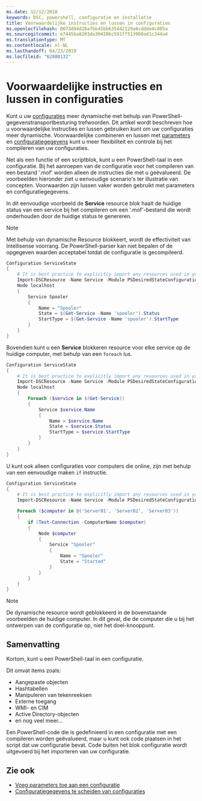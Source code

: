 ```yaml
---
ms.date: 12/12/2018
keywords: DSC, powershell, configuratie en installatie
title: Voorwaardelijke instructies en lussen in configuraties
ms.openlocfilehash: 0073d94d28afbb45bb635442129a6cddde4c805a
ms.sourcegitcommit: e7445ba8203da304286c591ff513900ad1c244a4
ms.translationtype: MT
ms.contentlocale: nl-NL
ms.lasthandoff: 04/23/2019
ms.locfileid: "62080132"
---
```

# <a name="conditional-statements-and-loops-in-configurations"></a>Voorwaardelijke instructies en lussen in configuraties

Kunt u uw [configuraties](configurations.md) meer dynamische met behulp van PowerShell-gegevenstransportbesturing trefwoorden. Dit artikel wordt beschreven hoe u voorwaardelijke instructies en lussen gebruiken kunt om uw configuraties meer dynamische. Voorwaardelijke combineren en lussen met [parameters](add-parameters-to-a-configuration.md) en [configuratiegegevens](configData.md) kunt u meer flexibiliteit en controle bij het compileren van uw configuraties.

Net als een functie of een scriptblok, kunt u een PowerShell-taal in een configuratie. Bij het aanroepen van de configuratie voor het compileren van een bestand '.mof' worden alleen de instructies die met u geëvalueerd. De voorbeelden hieronder ziet u eenvoudige scenario's ter illustratie van concepten. Voorwaarden zijn lussen vaker worden gebruikt met parameters en configuratiegegevens.

In dit eenvoudige voorbeeld de **Service** resource blok haalt de huidige status van een service bij het compileren om een '.mof'-bestand die wordt onderhouden door de huidige status te genereren.

> [!NOTE]
> Met behulp van dynamische Resource blokkeert, wordt de effectiviteit van Intellisense voorrang. De PowerShell-parser kan niet bepalen of de opgegeven waarden acceptabel totdat de configuratie is gecompileerd.

```powershell
Configuration ServiceState
{
    # It is best practice to explicitly import any resources used in your Configurations.
    Import-DSCResource -Name Service -Module PSDesiredStateConfiguration
    Node localhost
    {
        Service Spooler
        {
            Name = "Spooler"
            State = $(Get-Service -Name 'spooler').Status
            StartType = $(Get-Service -Name 'spooler').StartType
        }
    }
}
```

Bovendien kunt u een **Service** blokkeren resource voor elke service op de huidige computer, met behulp van een `foreach` lus.

```powershell
Configuration ServiceState
{
    # It is best practice to explicitly import any resources used in your Configurations.
    Import-DSCResource -Name Service -Module PSDesiredStateConfiguration
    Node localhost
    {
        Foreach ($service in $(Get-Service))
        {
            Service $service.Name
            {
                Name = $service.Name
                State = $service.Status
                StartType = $service.StartType
            }
        }
    }
}
```

U kunt ook alleen configuraties voor computers die online, zijn met behulp van een eenvoudige maken `if` instructie.

```powershell
Configuration ServiceState
{
    # It is best practice to explicitly import any resources used in your Configurations.
    Import-DSCResource -Name Service -Module PSDesiredStateConfiguration

    Foreach ($computer in @('Server01', 'Server02', 'Server03'))
    {
        if (Test-Connection -ComputerName $computer)
        {
            Node $computer
            {
                Service "Spooler"
                {
                    Name = "Spooler"
                    State = "Started"
                }
            }
        }
    }
}
```

> [!NOTE]
> De dynamische resource wordt geblokkeerd in de bovenstaande voorbeelden de huidige computer. In dit geval, die de computer die u bij het ontwerpen van de configuratie op, niet het doel-knooppunt.

<!---
Mention Get-DSCConfigurationFromSystem
-->

## <a name="summary"></a>Samenvatting

Kortom, kunt u een PowerShell-taal in een configuratie.

Dit omvat items zoals:

- Aangepaste objecten
- Hashtabellen
- Manipuleren van tekenreeksen
- Externe toegang
- WMI- en CIM
- Active Directory-objecten
- en nog veel meer...

Een PowerShell-code die is gedefinieerd in een configuratie met een compileren worden geëvalueerd, maar u kunt ook code plaatsen in het script dat uw configuratie bevat. Code buiten het blok configuratie wordt uitgevoerd bij het importeren van uw configuratie.

## <a name="see-also"></a>Zie ook

- [Voeg parameters toe aan een configuratie](add-parameters-to-a-configuration.md)
- [Configuratiegegevens te scheiden van configuraties](configData.md)
